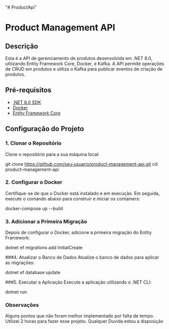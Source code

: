 "# ProductApi" 

# Product Management API

## Descrição

Esta é a API de gerenciamento de produtos desenvolvida em .NET 8.0, utilizando Entity Framework Core, Docker, e Kafka. A API permite operações de CRUD em produtos e utiliza o Kafka para publicar eventos de criação de produtos.

## Pré-requisitos

- [.NET 8.0 SDK](https://dotnet.microsoft.com/download/dotnet/8.0)
- [Docker](https://www.docker.com/get-started)
- [Entity Framework Core](https://docs.microsoft.com/en-us/ef/core/)

## Configuração do Projeto

### 1. Clonar o Repositório

Clone o repositório para a sua máquina local:

git clone https://github.com/seu-usuario/product-management-api.git
cd product-management-api

### 2. Configurar o Docker

Certifique-se de que o Docker está instalado e em execução. Em seguida, execute o comando abaixo para construir e iniciar os containers:

docker-compose up --build

### 3. Adicionar a Primeira Migração
Depois de configurar o Docker, adicione a primeira migração do Entity Framework:

dotnet ef migrations add InitialCreate

###4. Atualizar o Banco de Dados
Atualize o banco de dados para aplicar as migrações:

dotnet ef database update


###5. Executar a Aplicação
Execute a aplicação utilizando o .NET CLI:

dotnet run


### Observações
Alguns pontos que não foram melhor implementado por falta de tempo. Utilizei 2 horas para fazer esse projeto. 
Qualquer Duvida estou a disposição






